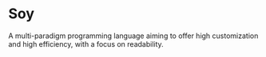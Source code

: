 # Soy
A multi-paradigm programming language aiming to offer high customization and high efficiency, with a focus on readability.
